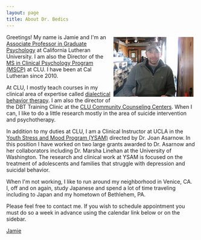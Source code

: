 ```yaml
---
layout: page
title: About Dr. Bedics
---
```



<center>
<img src="https://raw.githubusercontent.com/CLU-MSCP/bedics/master/public/jamie2.jpg" alt="Jamie" align="right" style="width: 42%; height: 42%; margin:8px">
</center> 

Greetings! My name is Jamie and I'm an [Associate Professor in Graduate Psychology](https://www.callutheran.edu/faculty/profile.html?id=jbedics) at California Lutheran University. I am also the Director of the [MS in Clinical Psychology Program (MSCP)](https://www.callutheran.edu/academics/graduate/ms-clinical-psychology/) at CLU. I have been at Cal Lutheran since 2010. 

At CLU, I mostly teach courses in my clinical area of expertise called [dialectical behavior therapy](https://www.callutheran.edu/academics/graduate/psyd-clinical-psychology/dbt.html).  I am also the director of the DBT Training Clinic at the [CLU Community Counseling Centers](http://www.clucounseling.org/services/dbt.html). When I can, I like to do a little research mostly in the area of suicide intervention and psychotherapy. 

In addition to my duties at CLU, I am a Clinical Instructor at UCLA in the [Youth Stress and Mood Program (YSAM)](http://www2.semel.ucla.edu/youth-stress) directed by Dr. Joan Asarnow. In this position I have worked on two large grants awarded to Dr. Asarnow and her collaborators including Dr. Marsha Linehan at the University of Washington. The research and clinical work at YSAM is focused on the treatment of adolescents and families that struggle with depression and suicidal behavior.

When I'm not working, I like to run around my neighborhood in Venice, CA.  I, off and on again, study Japanese and spend a lot of time traveling including to Japan and my hometown of Bethlehem, PA.  

Please feel free to contact me.  If you wish to schedule appointment you must do so a week in advance using the calendar link below or on the sidebar.

[Jamie](https://www.callutheran.edu/faculty/profile.html?id=jbedics) &nbsp;
  <a href="https://github.com/jdbedics" target="_blank" style="color:#4446af;"><i class="fa fa-github" style="font-size:1em"></i></a> &nbsp; 
  <a href="https://osf.io/h48c6/" target="_blank" style="color:#4446af;"><i class="ai ai-osf-square ai-3x" style="font-size:1em"></i></a> &nbsp; 
  <a href="mailto:jbedics@callutheran.edu" target="_blank" style="color:#4446af;"><i class="fa fa-envelope" style="font-size:1em"></i></a> &nbsp;
  <a href="https://www.facebook.com/clumscp/" target="_blank" style="color:#4446af;"><i class="fa fa-facebook"></i></a> &nbsp;
  <a href="https://speakerdeck.com/jdbedics" target="_blank" style="color:#4446af;"><i class="fa fa-file-powerpoint-o" aria-hidden="true"></i></a> &nbsp;
  <a href="https://jamiebedics.youcanbook.me/" target="_blank" style="color:#4446af;"><i class="fa fa-calendar" style="font-size:1em"></i></a>
